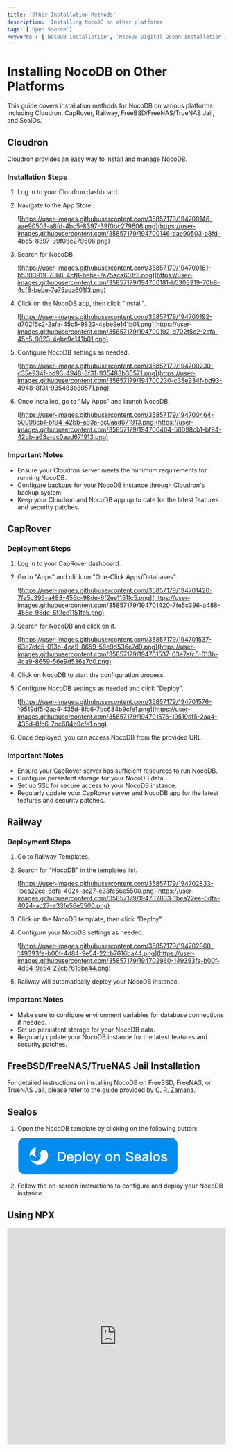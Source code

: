 ```yaml
---
title: 'Other Installation Methods'
description: 'Installing NocoDB on other platforms'
tags: ['Open Source']
keywords : ['NocoDB installation', 'NocoDB Digital Ocean installation', 'NocoDB prerequisites']
---
```


# Installing NocoDB on Other Platforms

This guide covers installation methods for NocoDB on various platforms including Cloudron, CapRover, Railway, FreeBSD/FreeNAS/TrueNAS Jail, and SealOs.

## Cloudron

Cloudron provides an easy way to install and manage NocoDB.

### Installation Steps

1. Log in to your Cloudron dashboard.
2. Navigate to the App Store.

   ![https://user-images.githubusercontent.com/35857179/194700146-aae90503-a8fd-4bc5-8397-39f0bc279606.png](https://user-images.githubusercontent.com/35857179/194700146-aae90503-a8fd-4bc5-8397-39f0bc279606.png)
3. Search for NocoDB
    
    ![https://user-images.githubusercontent.com/35857179/194700181-b5303919-70b8-4cf8-bebe-7e75aca601f3.png](https://user-images.githubusercontent.com/35857179/194700181-b5303919-70b8-4cf8-bebe-7e75aca601f3.png)
4. Click on the NocoDB app, then click "Install".
    
    ![https://user-images.githubusercontent.com/35857179/194700192-d702f5c2-2afa-45c5-9823-4ebe9e141b01.png](https://user-images.githubusercontent.com/35857179/194700192-d702f5c2-2afa-45c5-9823-4ebe9e141b01.png)
5. Configure NocoDB settings as needed.

    ![https://user-images.githubusercontent.com/35857179/194700230-c35e934f-bd93-4948-8f31-935483b30571.png](https://user-images.githubusercontent.com/35857179/194700230-c35e934f-bd93-4948-8f31-935483b30571.png)
5. Once installed, go to "My Apps" and launch NocoDB.

    ![https://user-images.githubusercontent.com/35857179/194700464-50098cb1-bf94-42bb-a63a-cc0aad671913.png](https://user-images.githubusercontent.com/35857179/194700464-50098cb1-bf94-42bb-a63a-cc0aad671913.png)

### Important Notes
- Ensure your Cloudron server meets the minimum requirements for running NocoDB.
- Configure backups for your NocoDB instance through Cloudron's backup system.
- Keep your Cloudron and NocoDB app up to date for the latest features and security patches.

## CapRover

### Deployment Steps

1. Log in to your CapRover dashboard.
2. Go to "Apps" and click on "One-Click Apps/Databases".
   
    ![https://user-images.githubusercontent.com/35857179/194701420-7fe5c396-a488-456c-98de-6f2ee1151fc5.png](https://user-images.githubusercontent.com/35857179/194701420-7fe5c396-a488-456c-98de-6f2ee1151fc5.png)
3. Search for NocoDB and click on it.

    ![https://user-images.githubusercontent.com/35857179/194701537-63e7efc5-013b-4ca9-8659-56e9d536e7d0.png](https://user-images.githubusercontent.com/35857179/194701537-63e7efc5-013b-4ca9-8659-56e9d536e7d0.png)
4. Click on NocoDB to start the configuration process.
5. Configure NocoDB settings as needed and click "Deploy".

    ![https://user-images.githubusercontent.com/35857179/194701576-19519df5-2aa4-435d-8fc6-7bc684b9cfe1.png](https://user-images.githubusercontent.com/35857179/194701576-19519df5-2aa4-435d-8fc6-7bc684b9cfe1.png)
6. Once deployed, you can access NocoDB from the provided URL.

### Important Notes
- Ensure your CapRover server has sufficient resources to run NocoDB.
- Configure persistent storage for your NocoDB data.
- Set up SSL for secure access to your NocoDB instance.
- Regularly update your CapRover server and NocoDB app for the latest features and security patches.

## Railway

### Deployment Steps

1. Go to Railway Templates.
2. Search for "NocoDB" in the templates list.

    ![https://user-images.githubusercontent.com/35857179/194702833-1bea22ee-6dfa-4024-ac27-e33fe56e5500.png](https://user-images.githubusercontent.com/35857179/194702833-1bea22ee-6dfa-4024-ac27-e33fe56e5500.png)
3. Click on the NocoDB template, then click "Deploy".
4. Configure your NocoDB settings as needed.

    ![https://user-images.githubusercontent.com/35857179/194702960-149393fe-b00f-4d84-9e54-22cb7616ba44.png](https://user-images.githubusercontent.com/35857179/194702960-149393fe-b00f-4d84-9e54-22cb7616ba44.png)
5. Railway will automatically deploy your NocoDB instance.

### Important Notes
- Make sure to configure environment variables for database connections if needed.
- Set up persistent storage for your NocoDB data.
- Regularly update your NocoDB instance for the latest features and security patches.

## FreeBSD/FreeNAS/TrueNAS Jail Installation

For detailed instructions on installing NocoDB on FreeBSD, FreeNAS, or TrueNAS Jail, please refer to the [guide](https://gist.github.com/Zamana/e9281d736f9e9ce5882c6f4b140a590e) provided by [C. R. Zamana.](https://github.com/Zamana)

## Sealos

1. Open the NocoDB template by clicking on the following button:

    [![](https://raw.githubusercontent.com/labring-actions/templates/main/Deploy-on-Sealos.svg)](https://cloud.sealos.io/?openapp=system-template%3FtemplateName%3Dnocodb)
2. Follow the on-screen instructions to configure and deploy your NocoDB instance.


## Using NPX

<iframe width="100%" height="500" src="https://www.youtube.com/embed/v6Nn75P1p7I" title="YouTube video player" frameBorder="0" allow="accelerometer; autoplay; clipboard-write; encrypted-media; gyroscope; picture-in-picture; web-share" allowFullScreen></iframe>

